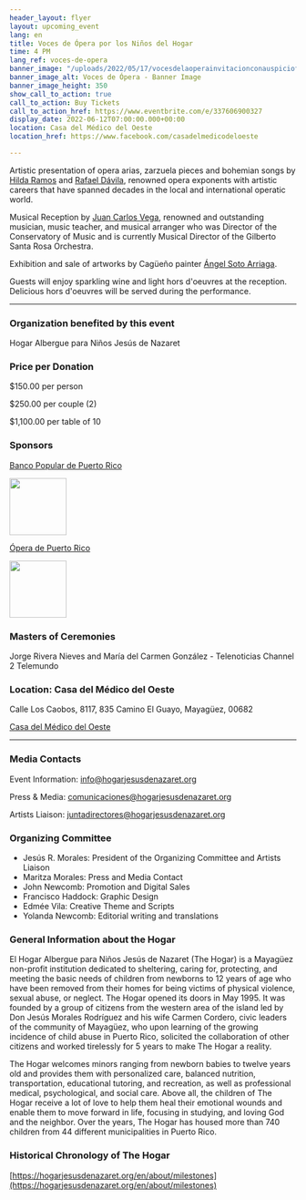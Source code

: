 ```yaml
---
header_layout: flyer
layout: upcoming_event
lang: en
title: Voces de Ópera por los Niños del Hogar
time: 4 PM
lang_ref: voces-de-opera
banner_image: "/uploads/2022/05/17/vocesdelaoperainvitacionconauspiciofacebookpost.PNG"
banner_image_alt: Voces de Ópera - Banner Image
banner_image_height: 350
show_call_to_action: true
call_to_action: Buy Tickets
call_to_action_href: https://www.eventbrite.com/e/337606900327
display_date: 2022-06-12T07:00:00.000+00:00
location: Casa del Médico del Oeste
location_href: https://www.facebook.com/casadelmedicodeloeste

---
```

Artistic presentation of opera arias, zarzuela pieces and bohemian songs by [Hilda Ramos](https://www.hildaramos.com) and [Rafael Dávila](https://rafael-davila.com), renowned opera exponents with artistic careers that have spanned decades in the local and international operatic world.

Musical Reception by [Juan Carlos Vega](https://www.facebook.com/jcvegama), renowned and outstanding musician, music teacher, and musical arranger who was Director of the Conservatory of Music and is currently Musical Director of the Gilberto Santa Rosa Orchestra.

Exhibition and sale of artworks by Cagüeño painter [Ángel Soto Arriaga](https://www.facebook.com/angel.sotoarriaga).

Guests will enjoy sparkling wine and light hors d'oeuvres at the reception. Delicious hors d'oeuvres will be served during the performance.

<hr/>

<h3>Organization benefited by this event</h3>

Hogar Albergue para Niños Jesús de Nazaret

<h3>Price per Donation</h3>

$150.00 per person

$250.00 per couple (2)

$1,100.00 per table of 10

<h3>Sponsors</h3>

[Banco Popular de Puerto Rico](https://www.bancopopular.com)

<div> <img style="height: 100px; width: auto;" src="{{ '/uploads/banco_popular.png' | relative_url }}" /> </div>

[Ópera de Puerto Rico](https://www.facebook.com/operadepr)

<div> <img style="height: 100px; width: auto;" src="{{ '/uploads/opera_logo.jpg' | relative_url }}" /> </div>

<h3>Masters of Ceremonies</h3>

Jorge Rivera Nieves and María del Carmen González - Telenoticias Channel 2 Telemundo

<h3>Location: Casa del Médico del Oeste</h3>

Calle Los Caobos, 8117, 835 Camino El Guayo, Mayagüez, 00682

[Casa del Médico del Oeste](https://www.facebook.com/casadelmedicodeloeste)

<hr/>

<h3>Media Contacts</h3>

Event Information: <a href="mailto:info@hogarjesusdenazaret.org"> info@hogarjesusdenazaret.org </a>

Press & Media: <a href="mailto:comunicaciones@hogarjesusdenazaret.org"> comunicaciones@hogarjesusdenazaret.org </a>

Artists Liaison: <a href="mailto:juntadirectores@hogarjesusdenazaret.org"> juntadirectores@hogarjesusdenazaret.org </a>

<h3>Organizing Committee</h3>

<ul>

<li>Jesús R. Morales: President of the Organizing Committee and Artists Liaison</li>

<li>Maritza Morales:  Press and Media Contact</li>

<li>John Newcomb: Promotion and Digital Sales</li>

<li>Francisco Haddock: Graphic Design</li>

<li>Edmée Vila: Creative Theme and Scripts</li>

<li>Yolanda Newcomb: Editorial writing and translations</li>

</ul>

<h3>General Information about the Hogar</h3>

El Hogar Albergue para Niños Jesús de Nazaret (The Hogar) is a Mayagüez non-profit institution dedicated to sheltering, caring for, protecting, and meeting the basic needs of children from newborns to 12 years of age who have been removed from their homes for being victims of physical violence, sexual abuse, or neglect. The Hogar opened its doors in May 1995. It was founded by a group of citizens from the western area of the island led by Don Jesús Morales Rodríguez and his wife Carmen Cordero, civic leaders of the community of Mayagüez, who upon learning of the growing incidence of child abuse in Puerto Rico, solicited the collaboration of other citizens and worked tirelessly for 5 years to make The Hogar a reality.

The Hogar welcomes minors ranging from newborn babies to twelve years old and provides them with personalized care, balanced nutrition, transportation, educational tutoring, and recreation, as well as professional medical, psychological, and social care. Above all, the children of The Hogar receive a lot of love to help them heal their emotional wounds and enable them to move forward in life, focusing in studying, and loving God and the neighbor. Over the years, The Hogar has housed more than 740 children from 44 different municipalities in Puerto Rico.

<h3>Historical Chronology of The Hogar</h3>

[https://hogarjesusdenazaret.org/en/about/milestones](https://hogarjesusdenazaret.org/en/about/milestones)